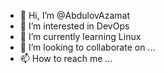 - 👋 Hi, I’m @AbdulovAzamat
- 👀 I’m interested in DevOps
- 🌱 I’m currently learning Linux
- 💞️ I’m looking to collaborate on ...
- 📫 How to reach me ...

<!---
AbdulovAzamat/AbdulovAzamat is a ✨ special ✨ repository because its `README.md` (this file) appears on your GitHub profile.
You can click the Preview link to take a look at your changes.
--->
